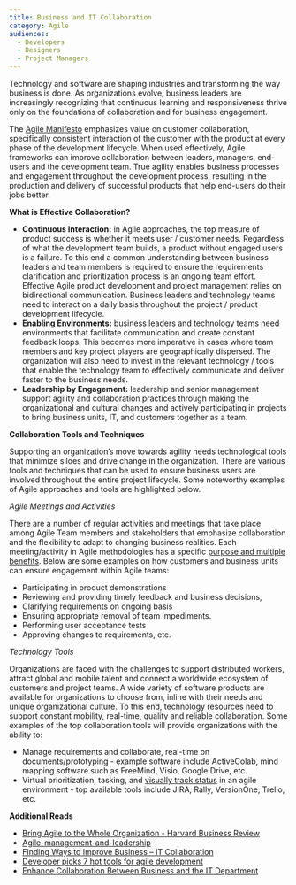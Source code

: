 ```yaml
---
title: Business and IT Collaboration
category: Agile
audiences:
  - Developers
  - Designers
  - Project Managers
---
```



Technology and software are shaping industries and transforming the way business is done. As organizations evolve, business leaders are increasingly recognizing that continuous learning and responsiveness thrive only on the foundations of collaboration and for business engagement.

The [Agile Manifesto](http://agilemanifesto.org/) emphasizes value on customer collaboration, specifically consistent interaction of the customer with the product at every phase of the development lifecycle. When used effectively, Agile frameworks can improve collaboration between leaders, managers, end-users and the development team. True agility enables business processes and engagement throughout the development process, resulting in the production and delivery of successful products that help end-users do their jobs better. 

**What is Effective Collaboration?**  
* **Continuous Interaction:** in Agile approaches, the top measure of product success is whether it meets user / customer needs. Regardless of what the development team builds, a product without engaged users is a failure. To this end a common understanding between business leaders and team members is required to ensure the requirements clarification and prioritization process is an ongoing team effort. Effective Agile product development and project management relies on bidirectional communication. Business leaders and technology teams need to interact on a daily basis throughout the project / product development lifecycle.  
* **Enabling Environments:** business leaders and technology teams need environments that facilitate communication and create constant feedback loops. This becomes more imperative in cases where team members and key project players are geographically dispersed. The organization will also need to invest in the relevant technology / tools that enable the technology team to effectively communicate and deliver faster to the business needs.
* **Leadership by Engagement:** leadership and senior management support agility and collaboration practices through making the organizational and cultural changes and actively participating in projects to bring business units, IT, and customers together as a team. 

**Collaboration Tools and Techniques**

Supporting an organization’s move towards agility needs technological tools that minimize siloes and drive change in the organization. There are various tools and techniques that can be used to ensure business users are involved throughout the entire project lifecycle. Some noteworthy examples of Agile approaches and tools are highlighted below.

   *Agile Meetings and Activities* 
   
   There are a number of regular activities and meetings that take place among Agile Team members and stakeholders that emphasize    collaboration and the flexibility to adapt to changing business realities. Each meeting/activity in Agile methodologies has a specific [purpose and multiple benefits](https://federalist.18f.gov/preview/GSA/cto-website/dev/guides/Agile_Meetings_Goals_and_Benefits/). Below are some examples on how customers and business units can ensure engagement within Agile teams:
* Participating in product demonstrations
* Reviewing and providing timely feedback and business decisions, 
* Clarifying requirements on ongoing basis
* Ensuring appropriate removal of team impediments.
* Performing user acceptance tests
* Approving changes to requirements, etc.

*Technology Tools*

Organizations are faced with the challenges to support distributed workers, attract global and mobile talent and connect a worldwide ecosystem of customers and project teams. A wide variety of software products are available for organizations to choose from, inline with their needs and unique organizational culture.  To this end, technology resources need to support constant mobility, real-time, quality and reliable collaboration.
Some examples of the top collaboration tools will provide organizations with the ability to:
* Manage requirements and collaborate, real-time on documents/prototyping - example software include ActiveColab, mind mapping software such as FreeMind, Visio, Google Drive, etc.
* Virtual prioritization, tasking, and [visually track status](https://federalist.18f.gov/preview/GSA/cto-website/dev/guides/visibility_and_status/) in an agile environment - top available tools include JIRA, Rally, VersionOne, Trello, etc. 

**Additional Reads**
* [Bring Agile to the Whole Organization - Harvard Business Review](https://hbr.org/2014/11/bring-agile-to-the-whole-organization)
* [Agile-management-and-leadership](http://searchsoftwarequality.techtarget.com/feature/FAQ-Agile-management-and-leadership)
* [Finding Ways to Improve Business – IT Collaboration](https://www.infoq.com/news/2013/06/improve-business-it-cooperation)
* [Developer picks 7 hot tools for agile development](http://searchsoftwarequality.techtarget.com/feature/FAQ-Agile-management-and-leadership)
* [Enhance Collaboration Between Business and the IT Department](http://www.cio.com/article/2445035/collaboration/enhance-collaboration-between-business-and-the-it-department.html)
